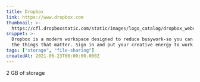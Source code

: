 ```yaml
---
title: Dropbox
link: https://www.dropbox.com
thumbnail: >-
  https://cfl.dropboxstatic.com/static/images/logo_catalog/dropbox_webclip_152_m1.png
snippet: >-
  Dropbox is a modern workspace designed to reduce busywork-so you can focus on
  the things that matter. Sign in and put your creative energy to work.
tags: ["storage", "file-sharing"]
createdAt: 2021-06-23T00:00:00.000Z
---
```

2 GB of storage